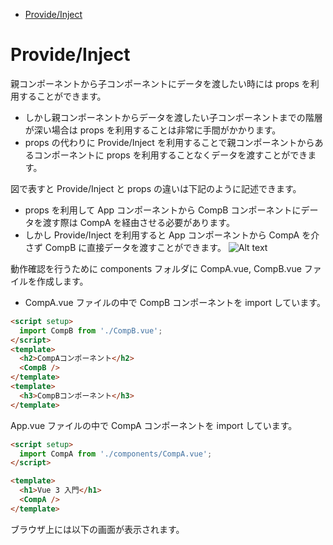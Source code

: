 - [Provide/Inject](#provideinject)


# Provide/Inject
親コンポーネントから子コンポーネントにデータを渡したい時には props を利用することができます。
- しかし親コンポーネントからデータを渡したい子コンポーネントまでの階層が深い場合は props を利用することは非常に手間がかかります。
- props の代わりに Provide/Inject を利用することで親コンポーネントからあるコンポーネントに props を利用することなくデータを渡すことができます。

図で表すと Provide/Inject と props の違いは下記のように記述できます。
- props を利用して App コンポーネントから CompB コンポーネントにデータを渡す際は CompA を経由させる必要があります。
- しかし Provide/Inject を利用すると App コンポーネントから CompA を介さず CompB に直接データを渡すことができます。
![Alt text](https://reffect.co.jp/images/vue/vue-js-components/vue3_provide_inject.webp)

動作確認を行うために components フォルダに CompA.vue, CompB.vue ファイルを作成します。
- CompA.vue ファイルの中で CompB コンポーネントを import しています。
```html
<script setup>
  import CompB from './CompB.vue';
</script>
<template>
  <h2>CompAコンポーネント</h2>
  <CompB />
</template>
<template>
  <h3>CompBコンポーネント</h3>
</template>
```
App.vue ファイルの中で CompA コンポーネントを import しています。
```html
<script setup>
  import CompA from './components/CompA.vue';
</script>

<template>
  <h1>Vue 3 入門</h1>
  <CompA />
</template>
```
ブラウザ上には以下の画面が表示されます。












